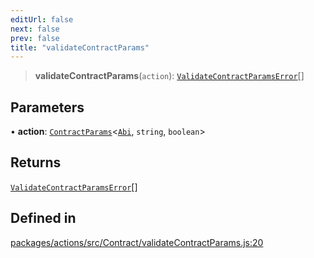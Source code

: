```yaml
---
editUrl: false
next: false
prev: false
title: "validateContractParams"
---
```


> **validateContractParams**(`action`): [`ValidateContractParamsError`](/reference/tevm/actions/type-aliases/validatecontractparamserror/)[]

## Parameters

• **action**: [`ContractParams`](/reference/tevm/actions/type-aliases/contractparams/)\<[`Abi`](/reference/tevm/utils/type-aliases/abi/), `string`, `boolean`\>

## Returns

[`ValidateContractParamsError`](/reference/tevm/actions/type-aliases/validatecontractparamserror/)[]

## Defined in

[packages/actions/src/Contract/validateContractParams.js:20](https://github.com/qbzzt/tevm-monorepo/blob/main/packages/actions/src/Contract/validateContractParams.js#L20)
